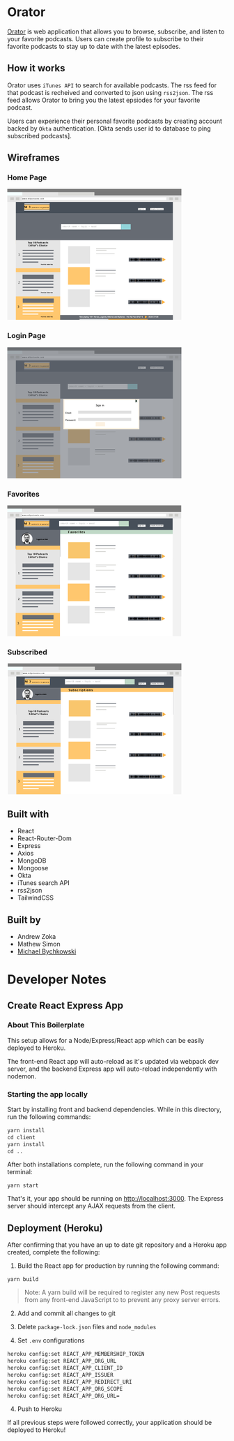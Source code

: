 # Orator
[Orator](https://oratorcast.herokuapp.com/) is web application that allows you to browse, subscribe, and listen to your favorite podcasts. Users can create profile to subscribe to their favorite podcasts to stay up to date with the latest episodes.

## How it works
Orator uses `iTunes API` to search for available podcasts. The rss feed for that podcast is recheived and converted to json using `rss2json`. The rss feed allows Orator to bring you the latest epsiodes for your favorite podcast.

Users can experience their personal favorite podcasts by creating account backed by `Okta` authentication. [Okta sends user id to database to ping subscribed podcasts].

## Wireframes

### Home Page
<img src ="Wireframe_Images/Podcast-Wireframe.png" width="400">

### Login Page
<img src="Wireframe_Images/Podcast-Wireframe3.png" width="400">

### Favorites
<img src= "Wireframe_Images/Podcast-Wireframe4.png" width="400">

### Subscribed
<img src= "Wireframe_Images/Podcast-Wireframe5.png" width="400">

## Built with
* React
* React-Router-Dom
* Express
* Axios
* MongoDB
* Mongoose
* Okta
* iTunes search API
* rss2json
* TailwindCSS

## Built by
* Andrew Zoka
* Mathew Simon
* [Michael Bychkowski](https://github.com/mbychkowski)

# Developer Notes

## Create React Express App 

### About This Boilerplate

This setup allows for a Node/Express/React app which can be easily deployed to Heroku.

The front-end React app will auto-reload as it's updated via webpack dev server, and the backend Express app will auto-reload independently with nodemon.

### Starting the app locally

Start by installing front and backend dependencies. While in this directory, run the following commands:

```
yarn install
cd client
yarn install
cd ..
```

After both installations complete, run the following command in your terminal:

```
yarn start
```

That's it, your app should be running on <http://localhost:3000>. The Express server should intercept any AJAX requests from the client.

## Deployment (Heroku)

After confirming that you have an up to date git repository and a Heroku app created, complete the following:

1. Build the React app for production by running the following command:

```
yarn build
```
> Note: A yarn build will be required to register any new Post requests from any front-end JavaScript to to prevent any proxy server errors.

2. Add and commit all changes to git

3. Delete `package-lock.json` files and `node_modules`

3. Set `.env` configurations

```
heroku config:set REACT_APP_MEMBERSHIP_TOKEN
heroku config:set REACT_APP_ORG_URL
heroku config:set REACT_APP_CLIENT_ID
heroku config:set REACT_APP_ISSUER
heroku config:set REACT_APP_REDIRECT_URI
heroku config:set REACT_APP_ORG_SCOPE
heroku config:set REACT_APP_ORG_URL=
```

4. Push to Heroku

If all previous steps were followed correctly, your application should be deployed to Heroku!
